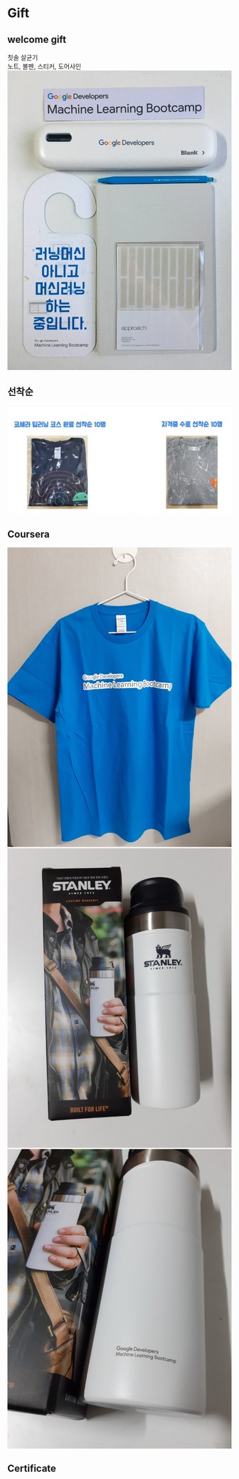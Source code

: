 # Gift

## welcome gift
칫솔 살균기  
노트, 볼펜, 스티커, 도어사인
![welcome gift](images/welcome_gift.jpg)  

## 선착순
![tshirt](images/tshirt.jpg)  

## Coursera
![tshirt v1](images/tshirt_v1.jpg)  
![tumbler front](images/tumbler1.jpg)  
![tumbler back](images/tumbler2.jpg)  

## Certificate

